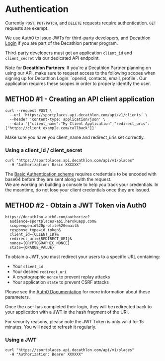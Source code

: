 # Authentication

Currently `POST`, `PUT/PATCH`, and `DELETE` requests require authentication.
`GET` requests are exempt.

We use Auth0 to issue JWTs for third-party developers, and <a href="https://developers.decathlon.com/products" target="_blank">Decathlon Login</a> if you are part of the Decathlon partner program.

Third-party developers must get an application `client_id` and `client_secret` via our dedicated API endpoint. 

<aside class="warning">
  Note for <strong>Decathlon Partners</strong>: If you're a Decathlon Partner planning on using our API, make sure to
  request access to the following scopes when signing up for Decathlon Login:
  `openid, contacts, email, profile`. Our application requires these scopes in
  order to properly identify the user.
</aside>

## METHOD #1 - Creating an API client application

```shell
curl --request POST \
  --url 'https://sportplaces.api.decathlon.com/api/v1/clients' \
  --header 'content-type: application/json' \
  --data '{"client_name":"My Client Application","redirect_uris": ["https://client.example.com/callback"]}'
```

Make sure you have you client_name and redirect_uris set correctly.

### Using a client_id / client_secret

```shell
curl "https://sportplaces.api.decathlon.com/api/v1/places"
  -H "Authorization: Basic XXXXXX"
```

<aside class="warning">
	The <a href="https://developer.mozilla.org/en-US/docs/Web/HTTP/Authentication#Basic_authentication_scheme" target="_blank">Basic Authentication scheme</a> requires credentials to be encoded with base64 before they are sent along with the request.
</aside>

<aside class="warning">
  We are working on building a console to help you track your credentials. In the meantime, do not lose your client credentials once they are issued.
</aside>

## METHOD #2 - Obtain a JWT Token via Auth0

```
https://decathlon.auth0.com/authorize?
  audience=sportplaces-api.herokuapp.com&
  scope=openid%20profile%20email&
  response_type=id_token&
  client_id={CLIENT_ID}&
  redirect_uri={REDIRECT_URI}&
  nonce={CRYPTOGRAPHIC_NONCE}
  state={OPAQUE_VALUE}
```

To obtain a JWT, you must redirect your users to a specific URL containing:

* Your `client_id`
* Your desired `redirect_uri`
* A cryptographic `nonce` to prevent replay attacks
* Your application `state` to prevent CSRF attacks

Please see the 
<a href="https://auth0.com/docs/api-auth/dynamic-client-registration#configure-your-client" target="_blank">Auth0 Documentation</a>
for more information about these parameters.

Once the user has completed their login, they will be redirected back to your application with a JWT in the hash
fragment of the URI.

<aside class="warning">
For security reasons, please note the JWT Token is only valid for 15 minutes. You will need to refresh it regularly. 
</aside>

### Using a JWT

```shell
curl "https://sportplaces.api.decathlon.com/api/v1/places"
  -H "Authorization: Bearer XXXXXX"
```
